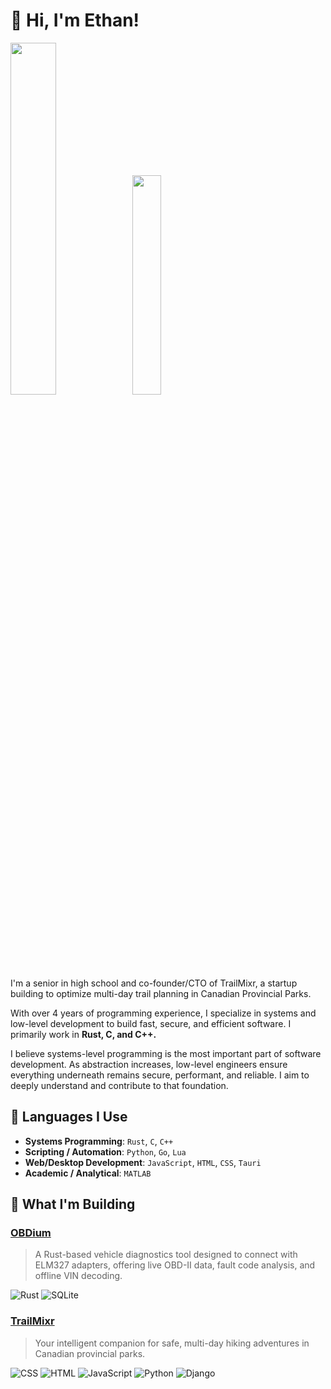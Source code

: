 # 👋 Hi, I'm Ethan!

<p float="left">
  <img src="https://github-readme-stats.vercel.app/api?username=provrb&theme=github_dark&hide_border=false&include_all_commits=false&count_private=false" width=38%/>
  <img src="https://github-readme-stats.vercel.app/api/top-langs/?username=provrb&theme=github_dark&hide_border=false&include_all_commits=false&count_private=false&layout=compact" width=30%/>
</p>

I'm a senior in high school and co-founder/CTO of TrailMixr, a startup building to optimize multi-day trail planning in Canadian Provincial Parks.

With over 4 years of programming experience, I specialize in systems and low-level development to build fast, secure, and efficient software. 
I primarily work in **Rust, C, and C++.**

I believe systems-level programming is the most important part of software development. As abstraction increases, low-level engineers ensure everything underneath remains secure, performant, and reliable. I aim to deeply understand and contribute to that foundation.

## 🧠 Languages I Use

- **Systems Programming**: `Rust`, `C`, `C++`
- **Scripting / Automation**: `Python`, `Go`, `Lua`
- **Web/Desktop Development**: `JavaScript`, `HTML`, `CSS`, `Tauri`
- **Academic / Analytical**: `MATLAB`

## 🔨 What I'm Building

### [OBDium](https://github.com/provrb/obdium)  
> A Rust-based vehicle diagnostics tool designed to connect with ELM327 adapters, offering live OBD-II data, fault code analysis, and offline VIN decoding.

![Rust](https://img.shields.io/badge/Rust-000?style=for-the-badge&logo=rust&logoColor=white)
![SQLite](https://img.shields.io/badge/SQLite-003B57?style=for-the-badge&logo=sqlite&logoColor=white)

### [TrailMixr](https://github.com/Anonymous271828/TrailMixr)
> Your intelligent companion for safe, multi-day hiking adventures in Canadian provincial parks.
> 
![CSS](https://img.shields.io/badge/CSS-1572B6?style=for-the-badge&logo=css3&logoColor=white)
![HTML](https://img.shields.io/badge/HTML-E34F26?style=for-the-badge&logo=html5&logoColor=white)
![JavaScript](https://img.shields.io/badge/JavaScript-F7DF1E?style=for-the-badge&logo=javascript&logoColor=black)
![Python](https://img.shields.io/badge/Python-3776AB?style=for-the-badge&logo=python&logoColor=white)
![Django](https://img.shields.io/badge/Django-092E20?style=for-the-badge&logo=django&logoColor=white)
